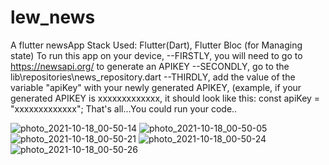 # lew_news

A flutter newsApp
Stack Used: Flutter(Dart), Flutter Bloc (for Managing state)
To run this app on your device, 
--FIRSTLY, you will need to go to https://newsapi.org/ to generate an APIKEY
--SECONDLY, go to the lib\repositories\news_repository.dart
--THIRDLY, add the value of the variable "apiKey" with your newly generated APIKEY, (example, if your generated APIKEY is xxxxxxxxxxxxx, it should look like this: const apiKey = "xxxxxxxxxxxxx";
That's all...You could run your code..

![photo_2021-10-18_00-50-14](https://user-images.githubusercontent.com/77903834/137646577-1ad54088-2f2d-49f4-85b4-a9df05579b38.jpg)
![photo_2021-10-18_00-50-05](https://user-images.githubusercontent.com/77903834/137646579-a0dd900c-776a-4d36-9234-942589a08f9f.jpg)
![photo_2021-10-18_00-50-21](https://user-images.githubusercontent.com/77903834/137646581-983bf438-21a0-4e0c-8ef0-44fea4d7aac2.jpg)
![photo_2021-10-18_00-50-24](https://user-images.githubusercontent.com/77903834/137646586-5ab56161-e6dc-4cb0-8c44-17fbbc44684d.jpg)
![photo_2021-10-18_00-50-26](https://user-images.githubusercontent.com/77903834/137646588-6cf0aeb4-bb34-44da-8bb0-e69143ff2029.jpg)
